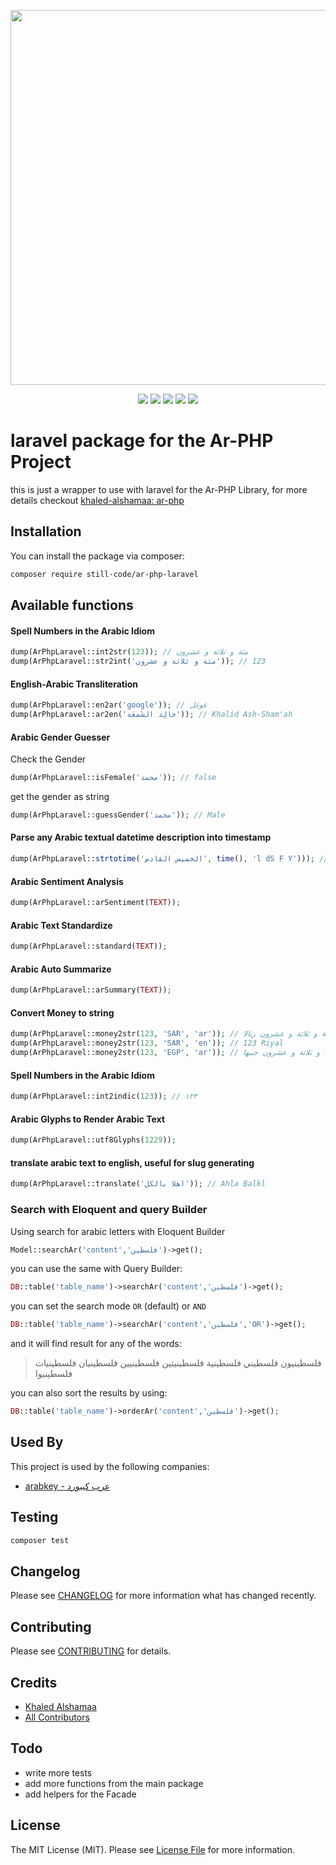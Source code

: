 <p align="center"><img src="https://banners.beyondco.de/Laravel%20Ar-PHP.png?theme=light&packageManager=composer+require&packageName=still-code%2Far-php-laravel&pattern=brickWall&style=style_1&description=Ar-PHP+wrapper+for+laravel&md=1&showWatermark=1&fontSize=125px&images=https%3A%2F%2Flaravel.com%2Fimg%2Flogomark.min.svg" width="600"></p>

<p align="center">
<a href="https://packagist.org/packages/still-code/ar-php-laravel"><img src="https://img.shields.io/packagist/v/still-code/ar-php-laravel" /></a>
<a href="https://packagist.org/packages/still-code/ar-php-laravel"><img src="https://img.shields.io/packagist/dt/still-code/ar-php-laravel" /></a>
<a href="https://github.com/still-code/ar-php-laravel"><img src="https://img.shields.io/github/stars/still-code/ar-php-laravel" /></a>
<a href="https://github.com/still-code/ar-php-laravel/actions?query=workflow%3AFix+PHP+code+style+issues+branch%3Amain"><img src="https://img.shields.io/github/actions/workflow/status/still-code/ar-php-laravel/fix-php-code-style-issues.yml?branch=main&label=code%20style&style=flat-square" /></a>
<a href="https://github.com/still-code/ar-php-laravel/actions/workflows/fix-php-code-style-issues.yml"><img src="https://github.com/still-code/ar-php-laravel/actions/workflows/fix-php-code-style-issues.yml/badge.svg" /></a>
</p>

# laravel  package for the Ar-PHP Project

this is just a wrapper to use with laravel for the Ar-PHP Library, for more details checkout [khaled-alshamaa: ar-php](https://github.com/khaled-alshamaa/ar-php)
## Installation
You can install the package via composer:
```bash
composer require still-code/ar-php-laravel
```

## Available functions
#### Spell Numbers in the Arabic Idiom
``` php
dump(ArPhpLaravel::int2str(123)); // مئة و ثلاثة و عشرون
dump(ArPhpLaravel::str2int('مئة و ثلاثة و عشرون')); // 123
```

#### English-Arabic Transliteration
``` php
dump(ArPhpLaravel::en2ar('google')); // غوغل
dump(ArPhpLaravel::ar2en('خالِد الشَمعَة')); // Khalid Ash-Sham'ah
```

#### Arabic Gender Guesser
Check the Gender
``` php
dump(ArPhpLaravel::isFemale('محمد')); // false
```
get the gender as string
``` php
dump(ArPhpLaravel::guessGender('محمد')); // Male
```

#### Parse any Arabic textual datetime description into timestamp
``` php
dump(ArPhpLaravel::strtotime('الخميس القادم', time(), 'l dS F Y'))); // Thursday 13th May 2021
```

#### Arabic Sentiment Analysis
``` php
dump(ArPhpLaravel::arSentiment(TEXT));
```

#### Arabic Text Standardize
``` php
dump(ArPhpLaravel::standard(TEXT));
```

#### Arabic Auto Summarize
``` php
dump(ArPhpLaravel::arSummary(TEXT));
```

#### Convert Money to string
``` php
dump(ArPhpLaravel::money2str(123, 'SAR', 'ar')); // مئة و ثلاثة و عشرون ريالا
dump(ArPhpLaravel::money2str(123, 'SAR', 'en')); // 123 Riyal
dump(ArPhpLaravel::money2str(123, 'EGP', 'ar')); // مئة و ثلاثة و عشرون جنيها
```

#### Spell Numbers in the Arabic Idiom
``` php
dump(ArPhpLaravel::int2indic(123)); // ١٢٣
```

#### Arabic Glyphs to Render Arabic Text
``` php
dump(ArPhpLaravel::utf8Glyphs(1229));
```

#### translate arabic text to english, useful for slug generating
``` php
dump(ArPhpLaravel::translate('اهلا بالكل')); // Ahla Balkl
```

### Search with Eloquent and query Builder
Using search for arabic letters with Eloquent Builder
```php
Model::searchAr('content','فلسطين')->get();
```


you can use the same with Query Builder:
```php
DB::table('table_name')->searchAr('content','فلسطين')->get();
```


you can set the search mode `OR` (default) or `AND`
```php
DB::table('table_name')->searchAr('content','فلسطين','OR')->get();
```


and it will find result for any of the words:
>فلسطينيون فلسطيني فلسطينية فلسطينيتين فلسطينيين فلسطينيان فلسطينيات فلسطينيوا

you can also sort the results by using:
```php
DB::table('table_name')->orderAr('content','فلسطين')->get();
```

## Used By
This project is used by the following companies:
- [arabkey - عرب كيبورد](https://arabkey.site)

## Testing
``` bash
composer test
```

## Changelog
Please see [CHANGELOG](CHANGELOG.md) for more information what has changed recently.

## Contributing
Please see [CONTRIBUTING](CONTRIBUTING.md) for details.

## Credits
- [Khaled Alshamaa](https://github.com/khaled-alshamaa)
- [All Contributors](../../contributors)

## Todo
- write more tests
- add more functions from the main package
- add helpers for the Facade

## License
The MIT License (MIT). Please see [License File](LICENSE.md) for more information.
